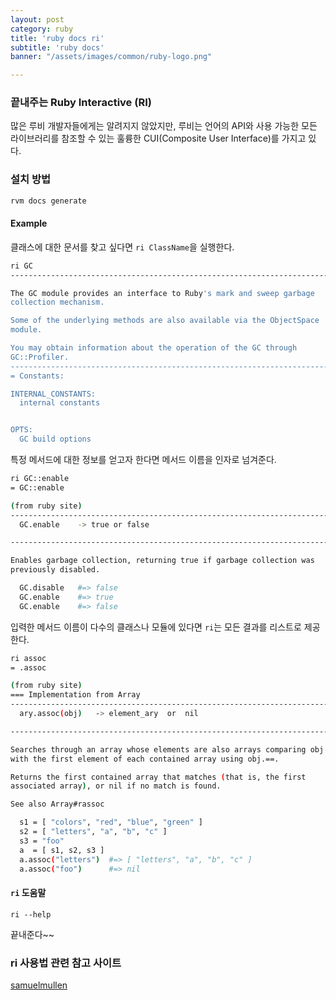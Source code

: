 ```yaml
---
layout: post
category: ruby
title: 'ruby docs ri'
subtitle: 'ruby docs'
banner: "/assets/images/common/ruby-logo.png"

---
```


### 끝내주는 Ruby Interactive (RI)
많은 루비 개발자들에게는 알려지지 않았지만, 루비는 언어의 API와 사용 가능한 모든 라이브러리를 참조할 수 있는 훌륭한 CUI(Composite User Interface)를 가지고 있다.

### 설치 방법
```bash
rvm docs generate
```

#### Example
클래스에 대한 문서를 찾고 싶다면 `ri ClassName`을 실행한다.

```bash
ri GC
------------------------------------------------------------------------

The GC module provides an interface to Ruby's mark and sweep garbage
collection mechanism.

Some of the underlying methods are also available via the ObjectSpace
module.

You may obtain information about the operation of the GC through
GC::Profiler.
------------------------------------------------------------------------
= Constants:

INTERNAL_CONSTANTS:
  internal constants


OPTS:
  GC build options
```

특정 메서드에 대한 정보를 얻고자 한다면 메서드 이름을 인자로 넘겨준다.
```bash
ri GC::enable
= GC::enable

(from ruby site)
------------------------------------------------------------------------
  GC.enable    -> true or false

------------------------------------------------------------------------

Enables garbage collection, returning true if garbage collection was
previously disabled.

  GC.disable   #=> false
  GC.enable    #=> true
  GC.enable    #=> false
```

입력한 메서드 이름이 다수의 클래스나 모듈에 있다면 `ri`는 모든 결과를 리스트로 제공한다.

```bash
ri assoc
= .assoc

(from ruby site)
=== Implementation from Array
------------------------------------------------------------------------
  ary.assoc(obj)   -> element_ary  or  nil

------------------------------------------------------------------------

Searches through an array whose elements are also arrays comparing obj
with the first element of each contained array using obj.==.

Returns the first contained array that matches (that is, the first
associated array), or nil if no match is found.

See also Array#rassoc

  s1 = [ "colors", "red", "blue", "green" ]
  s2 = [ "letters", "a", "b", "c" ]
  s3 = "foo"
  a  = [ s1, s2, s3 ]
  a.assoc("letters")  #=> [ "letters", "a", "b", "c" ]
  a.assoc("foo")      #=> nil
```

#### `ri` 도움말
`ri --help`

끝내준다~~


### ri 사용법 관련 참고 사이트
[samuelmullen](https://samuelmullen.com/2012/01/up-and-running-with-ruby-interactive-ri/)